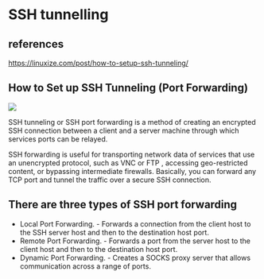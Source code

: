 # SSH tunnelling

## references

<https://linuxize.com/post/how-to-setup-ssh-tunneling/>

## How to Set up SSH Tunneling (Port Forwarding)

![](https://linuxize.com/post/how-to-setup-ssh-tunneling/featured_hue1c954e34e19ec8ebc68aff9e2e67e75_25546_768x0_resize_q75_lanczos.jpg)

SSH tunneling or SSH port forwarding is a method of creating an encrypted SSH connection between a client and a server machine through which services ports can be relayed.

SSH forwarding is useful for transporting network data of services that use an unencrypted protocol, such as VNC or FTP , accessing geo-restricted content, or bypassing intermediate firewalls. Basically, you can forward any TCP port and tunnel the traffic over a secure SSH connection.

## There are three types of SSH port forwarding

- Local Port Forwarding. - Forwards a connection from the client host to the SSH server host and then to the destination host port.
- Remote Port Forwarding. - Forwards a port from the server host to the client host and then to the destination host port.
- Dynamic Port Forwarding. - Creates a SOCKS proxy server that allows communication across a range of ports.
